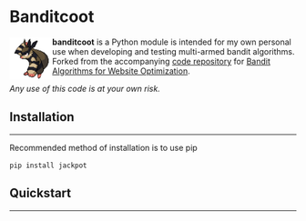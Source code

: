 Banditcoot
====================

<img align="left" width="75" src="resources/banditcoot.png" />

**banditcoot** is a Python module is intended for my own personal use when developing and testing multi-armed bandit algorithms. Forked from the accompanying [code repository](https://github.com/johnmyleswhite/BanditsBook) for [Bandit Algorithms for Website Optimization](https://www.oreilly.com/library/view/bandit-algorithms-for/9781449341565/).

*Any use of this code is at your own risk.*
</br>

## Installation
--------------------
Recommended method of installation is to use pip 
```
pip install jackpot
```


## Quickstart
--------------------
